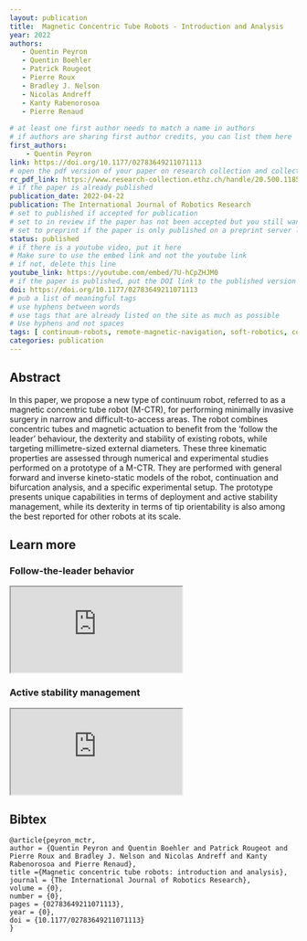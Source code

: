 ```yaml
---
layout: publication
title:  Magnetic Concentric Tube Robots - Introduction and Analysis
year: 2022 
authors: 
   - Quentin Peyron
   - Quentin Boehler
   - Patrick Rougeot
   - Pierre Roux
   - Bradley J. Nelson
   - Nicolas Andreff
   - Kanty Rabenorosoa
   - Pierre Renaud
   
# at least one first author needs to match a name in authors
# if authors are sharing first author credits, you can list them here
first_authors: 
    - Quentin Peyron
link: https://doi.org/10.1177/02783649211071113
# open the pdf version of your paper on research collection and collect the link there
rc_pdf_link: https://www.research-collection.ethz.ch/handle/20.500.11850/543633
# if the paper is already published
publication_date: 2022-04-22
publication: The International Journal of Robotics Research
# set to published if accepted for publication
# set to in review if the paper has not been accepted but you still want a web presence for it
# set to preprint if the paper is only published on a preprint server like arxiv
status: published
# if there is a youtube video, put it here
# Make sure to use the embed link and not the youtube link
# if not, delete this line
youtube_link: https://youtube.com/embed/7U-hCpZHJM0
# if the paper is published, put the DOI link to the published version
doi: https://doi.org/10.1177/02783649211071113
# pub a list of meaningful tags
# use hyphens between words
# use tags that are already listed on the site as much as possible
# Use hyphens and not spaces
tags: [ continuum-robots, remote-magnetic-navigation, soft-robotics, concentric-tubes, kinematics]
categories: publication
---
```


## Abstract ##
In this paper, we propose a new type of continuum robot, referred to as a magnetic concentric tube robot (M-CTR), for performing minimally invasive surgery in narrow and difficult-to-access areas. The robot combines concentric tubes and magnetic actuation to benefit from the ‘follow the leader’ behaviour, the dexterity and stability of existing robots, while targeting millimetre-sized external diameters. These three kinematic properties are assessed through numerical and experimental studies performed on a prototype of a M-CTR. They are performed with general forward and inverse kineto-static models of the robot, continuation and bifurcation analysis, and a specific experimental setup. The prototype presents unique capabilities in terms of deployment and active stability management, while its dexterity in terms of tip orientability is also among the best reported for other robots at its scale.

## Learn more ##

### Follow-the-leader behavior ###

<div class="embed-responsive embed-responsive-16by9">
    <iframe class="embed-responsive-item" src="https://www.youtube.com/embed/j8jkCFJ8Tig" allowfullscreen></iframe>
</div>

### Active stability management ###

<div class="embed-responsive embed-responsive-16by9">
    <iframe class="embed-responsive-item" src="https://www.youtube.com/embed/_jOkMESD0ZA" allowfullscreen></iframe>
</div>


## Bibtex ##
~~~
@article{peyron_mctr,
author = {Quentin Peyron and Quentin Boehler and Patrick Rougeot and Pierre Roux and Bradley J. Nelson and Nicolas Andreff and Kanty Rabenorosoa and Pierre Renaud},
title ={Magnetic concentric tube robots: introduction and analysis},
journal = {The International Journal of Robotics Research},
volume = {0},
number = {0},
pages = {02783649211071113},
year = {0},
doi = {10.1177/02783649211071113}
}
~~~
